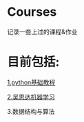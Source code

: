 # Courses
记录一些上过的课程&amp;作业
# 目前包括:
[1.python基础教程](https://www.bilibili.com/video/BV1Fs411A7HZ "小甲鱼python")

[2.吴恩达机器学习](https://www.coursera.org/learn/machine-learning?action=enroll "吴恩达机器学习")

3.数据结构与算法
